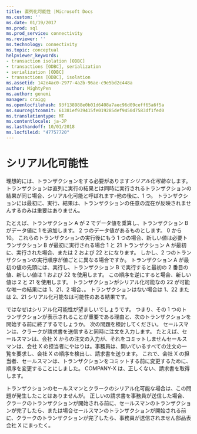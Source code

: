 ```yaml
---
title: 直列化可能性 |Microsoft Docs
ms.custom: ''
ms.date: 01/19/2017
ms.prod: sql
ms.prod_service: connectivity
ms.reviewer: ''
ms.technology: connectivity
ms.topic: conceptual
helpviewer_keywords:
- transaction isolation [ODBC]
- transactions [ODBC], serialization
- serialization [ODBC]
- transactions [ODBC], isolation
ms.assetid: 142e4ac0-2977-4a2b-96ae-c9e5bd2c448a
author: MightyPen
ms.author: genemi
manager: craigg
ms.openlocfilehash: 93f138988e0b01d6408a7aec96d09ceff65a6f5a
ms.sourcegitcommit: 61381ef939415fe019285def9450d7583df1fed0
ms.translationtype: MT
ms.contentlocale: ja-JP
ms.lasthandoff: 10/01/2018
ms.locfileid: "47757720"
---
```

# <a name="serializability"></a>シリアル化可能性
理想的には、トランザクションをする必要があります*シリアル化可能な*します。 トランザクションは直列に実行の結果とは同時に実行されるトランザクションの結果が同じ場合、シリアル化可能と呼ばれます-他の後に、1 つ。 トランザクションには最初に、実行、結果は、トランザクションの任意の混在が反映されませんするのみは重要はありません。  
  
 たとえば、トランザクション A が 2 でデータ値を乗算し、トランザクション B がデータ値に 1 を追加します。 2 つのデータ値があるものとします。 0 から 10。 これらのトランザクションの実行後にもう 1 つの場合、新しい値は必要トランザクション B が最初に実行される場合 1 と 21 トランザクション A が最初に、実行された場合、または 2 および 22 とになります。 しかし、2 つのトランザクションの実行順序が値ごとに異なる場合ですか。 トランザクション A が最初の値の先頭には、実行し、トランザクション B で実行すると最初の 2 番目の値、新しい値は 1 および 22 を使用します。 この順序を逆にすると場合、新しい値は 2 と 21 を使用します。 トランザクションがシリアル化可能なの 22 が可能な唯一の結果には 1、21、2 場合、。 トランザクションはない場合は 1、22 または 2、21 シリアル化可能なは可能性のある結果です。  
  
 ではなぜはシリアル化可能性が望ましいでしょうです。 つまり、その 1 つのトランザクションが表示されることが重要である理由と、次のトランザクションを開始する前に終了するでしょうか。 次の問題を検討してください。 セールスマンは、クラークが請求書を送信すると同時に注文を入力します。 たとえば、セールスマンは、会社 X からの注文の入力が、それをコミットしませんセールスマンは、会社 X の担当者にやはりは。事務員は、開いているすべての注文の一覧を要求し、会社 X の順序を検出し、請求書を送ります。 これで、会社 X の担当者、セールスマンは、トランザクションをコミットする前に変更するために、順序を変更することにしました。 COMPANY-X は、正しくない、請求書を取得します。  
  
 トランザクションのセールスマンとクラークのシリアル化可能な場合は、この問題が発生したことはありませんが。 正しいの請求書を事務員が送信した場合、クラークのトランザクションが開始される前に、セールスマンのトランザクションが完了したら、または場合セールスマンのトランザクションが開始される前に、クラークのトランザクションが完了したら、事務員が送信されません部品表会社 X にまったく。
